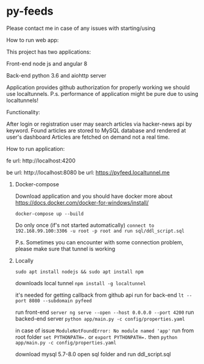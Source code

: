 # py-feeds


Please contact me in case of any issues with starting/using

How to run web app:

This project has two applications: 

   Front-end node js and angular 8
   
   Back-end python 3.6 and aiohttp server 
   
   Application provides github authorization
   for properly working we should use localtunnels.
   P.s. performance of application might be pure due to using localtunnels! 

Functionality:
    
   After login or registration user may search articles via 
   hacker-news api by keyword.
   Found articles are stored to MySQL database and rendered at user's dashboard
   Articles are fetched on demand not a real time. 
 
How to run application:
  
  fe url: http://localhost:4200
 
  be url: http://localhost:8080
  be url: https://pyfeed.localtunnel.me

   1) Docker-compose
      
      Download application and you should have docker more about https://docs.docker.com/docker-for-windows/install/
   
      ```docker-compose up --build```
      
      Do only once (if's not started automatically)
      ```connect to 192.168.99.100:3306 -u root -p root and run sql/ddl_script.sql```
      
      P.s. Sometimes you can encounter with some connection problem, please make sure that tunnel is working
   
   2) Locally
      
      ```sudo apt install nodejs && sudo apt install npm```
      
      downloads local tunnel
      ```npm install -g localtunnel```
      
      it's needed for getting callback from github api
      run for back-end ```lt --port 8080 --subdomain pyfeed```
      
      run front-end ```server ng serve --open --host 0.0.0.0 --port 4200```
      run backed-end server ```python app/main.py -c config/properties.yaml```
      
      in case of issue ```ModuleNotFoundError: No module named 'app'```
      run from root folder ```set PYTHONPATH=.``` or ```export PYTHONPATH=.```
      then ```python app/main.py -c config/properties.yaml```
    
      download mysql 5.7-8.0
      open sql folder and run ddl_script.sql
   
    
 